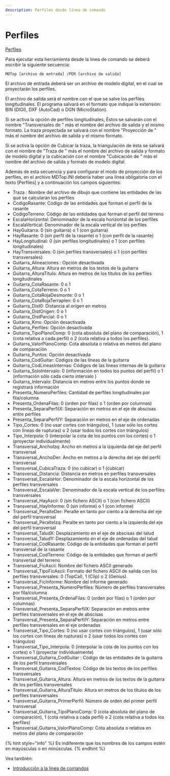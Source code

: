 ```yaml
---
description: Perfiles desde línea de comando
---
```


# Perfiles

[Perfiles](../como.../untitled-305.md)

Para ejecutar esta herramienta desde la línea de comando se deberá escribir la siguiente secuencia:

```text
MDTop [archivo de entrada] /PER [archivo de salida]
```

El archivo de entrada deberá ser un archivo de modelo digital, en el cual se proyectarán los perfiles.

El archivo de salida será el nombre con el que se salve los perfiles longitudinales. El programa salvará en el formato que indique la extensión: BIN \(DIGI\), DXF \(AutoCad\) o DGN \(MicroStation\).

Si se activa la opción de perfiles longitudinales, Éstos se salvarán con el nombre "Transversales de " más el nombre del archivo de salida y el mismo formato. La traza proyectada se salvará con el nombre "Proyección de " más el nombre del archivo de salida y el mismo formato.

Si se activa la opción de Cubicar la traza, la triangulación de ésta se salvará con el nombre de "Traza de " más el nombre del archivo de salida y formato de modelo digital y la cubicación con el nombre "Cubicación de " más el nombre del archivo de salida y formato de modelo digital.

Además de esta secuencia y para configurar el modo de proyección de los perfiles, en el archivo MDTop.INI debería haber una línea obligatoria con el texto \[Perfiles\] y a continuación los campos siguientes:

* Traza : Nombre del archivo de dibujo que contiene las entidades de las que se calcularán los perfiles
* CodigoRasante: Código de las entidades que forman el perfil de la rasante
* CodigoTerreno: Código de las entidades que forman el perfil del terreno
* EscalaHorizontal: Denominador de la escala horizontal de los perfiles
* EscalaVertical: Denominador de la escala vertical de los perfiles
* HayGuitarra: 0 \(sin guitarra\) o 1 \(con guitarra\)
* HayRasante: 0 \(sin perfil de la rasante\) o 1 \(con perfil de la rasante\)
* HayLongitudinal: 0 \(sin perfiles longitudinales\) o 1 \(con perfiles longitudinales\)
* HayTransversales: 0 \(sin perfiles transversales\) o 1 \(con perfiles transversales\)
* Guitarra\_Alineaciones : Opción desactivada
* Guitarra\_Altura: Altura en metros de los textos de la guitarra
* Guitarra\_AlturaTitulo: Altura en metros de los títulos de los perfiles longitudinales
* Guitarra\_CotaRasante: 0 o 1
* Guitarra\_CotaTerreno: 0 o 1
* Guitarra\_CotaRojaDesmonte: 0 o 1
* Guitarra\_CotaRojaTerraplen: 0 o 1
* Guitarra\_Dist0: Distancia al origen en metros
* Guitarra\_DistOrigen: 0 o 1
* Guitarra\_DistParcial: 0 o 1
* Guitarra\_Kms: Opción desactivada
* Guitarra\_Perfiles: Opción desactivada
* Guitarra\_TipoPlanoComp: 0 \(cota absoluta del plano de comparación\), 1 \(cota relativa a cada perfil\) o 2 \(cota relativa a todos los perfiles\).
* Guitarra\_ValorPlanoComp: Cota absoluta o relativa en metros del plano de comparación
* Guitarra\_Puntos: Opción desactivada
* Guitarra\_CodGuitar: Códigos de las líneas de la guitarra
* Guitarra\_CodLineasInternas: Códigos de las líneas internas de la guitarra
* Guitarra\_SoloIntervalo: 0 \(información en todos los puntos del perfil\) o 1 \(información sólo cada cierto intervalo \)
* Guitarra\_Intervalo: Distancia en metros entre los puntos donde se registrará información
* Presenta\_NumeroPerfiles: Cantidad de perfiles longitudinales por fila/columna
* Presenta\_OrdenaFilas: 0 \(orden por filas\) o 1 \(orden por columnas\)
* Presenta\_SeparaPerfilX: Separación en metros en el eje de abscisas entre perfiles
* Presenta\_SeparaPerfilY: Separación en metros en el eje de ordenadas
* Tipo\_Cortes: 0 \(no usar cortes con triángulos\), 1 \(usar sólo los cortes con líneas de rupturas\) o 2 \(usar todos los cortes con triángulos\)
* Tipo\_Interpola: 0 \(interpolar la cota de los puntos con los cortes\) o 1 \(proyectar individualmente\)
* Transversal\_AnchoIzq: Ancho en metros a la izquierda del eje del perfil transversal
* Transversal\_AnchoDer: Ancho en metros a la derecha del eje del perfil transversal
* Transversal\_CubicaTraza: 0 \(no cubicar\) o 1 \(cubicar\)
* Transversal\_Distancia: Distancia en metros en perfiles transversales
* Transversal\_EscalaHor: Denominador de la escala horizontal de los perfiles transversales
* Transversal\_EscalaVer: Denominador de la escala vertical de los perfiles transversales
* Transversal\_HayAscii: 0 \(sin fichero ASCII\) o 1 \(con fichero ASCII\)
* Transversal\_HayInforme: 0 \(sin informe\) o 1 \(con informe\)
* Transversal\_PeralteDer: Peralte en tanto por ciento a la derecha del eje del perfil transversal
* Transversal\_PeralteIzq: Peralte en tanto por ciento a la izquierda del eje del perfil transversal
* Transversal\_TaludX: Desplazamiento en el eje de abscisas del talud
* Transversal\_TaludY: Desplazamiento en el eje de ordenadas del talud
* Transversal\_CodRasante: Código de la entidades que forman el perfil transversal de la rasante
* Transversal\_CodTerreno: Código de la entidades que forman el perfil transversal del terreno
* Transversal\_FicAscii: Nombre del fichero ASCII generado
* Transversal\_TipoFicAscii: Formato del fichero ASCII de salida con los perfiles transversales: 0 \(TopCal\), 1 \(Clip\) o 2 \(Genius\).
* Transversal\_FicInforme: Nombre del informe generado
* Transversal\_Presenta\_NumeroPerfiles: Número de perfiles transversales por fila/columna
* Transversal\_Presenta\_OrdenaFilas: 0 \(orden por filas\) o 1 \(orden por columnas\)
* Transversal\_Presenta\_SeparaPerfilX: Separación en metros entre perfiles transversales en el eje de abscisas
* Transversal\_Presenta\_SeparaPerfilY: Separación en metros entre perfiles transversales en el eje ordenadas
* Transversal\_Tipo\_Cortes: 0 \(no usar cortes con triángulos\), 1 \(usar sólo los cortes con líneas de rupturas\) o 2 \(usar todos los cortes con triángulos\)
* Transversal\_Tipo\_Interpola: 0 \(interpolar la cota de los puntos con los cortes\) o 1 \(proyectar individualmente\)
* Transversal\_Guitarra\_CodGuitar : Código de las entidades de la guitarra de los perfil transversales
* Transversal\_Guitarra\_CodTextos: Código de los textos de los perfiles transversales
* Transversal\_Guitarra\_Altura: Altura en metros de los textos de la guitarra de los perfiles transversales
* Transversal\_Guitarra\_AlturaTitulo: Altura en metros de los títulos de los perfiles transversales
* Transversal\_Guitarra\_PrimerPerfil: Número de orden del primer perfil transversal
* Transversal\_Guitarra\_TipoPlanoComp: 0 \(cota absoluta del plano de comparación\), 1 \(cota relativa a cada perfil\) o 2 \(cota relativa a todos los perfiles\)
* Transversal\_Guitarra\_ValorPlanoComp: Cota absoluta o relativa en metros del plano de comparación

{% hint style="info" %}
Es indiferente que los nombres de los campos estén en mayúsculas o en minúsculas.
{% endhint %}

Vea también:

* [Introducción a la línea de comandos](./)


